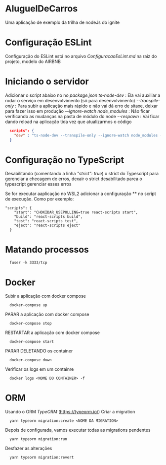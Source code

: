 # AluguelDeCarros
Uma aplicação de exemplo da trilha de nodeJs do ignite

# Configuração ESLint
Configuração do ESLint está no arquivo _ConfiguracaoEsLint.md_ na raiz do projeto, modelo do AIRBNB

# Iniciando o servidor
Adicionar o script abaixo no no _package.json_
*ts-node-dev* : Ela vai auxiliar a rodar o serviço em desenvolvimento (só para desenvolvimento)
*--transpile-only* : Para subir a aplicação mais rápido e não vai dá erro de sitaxe, deixar para fazer isso em produção
*--ignore-watch node_modules* : Não ficar verificando as mudanças na pasta de módulo do node
*--respawn* : Vai ficar dando reload na aplicação tida vez que atualizarmos o código

```json 
  scripts": {
    "dev" : "ts-node-dev --transpile-only --ignore-watch node_modules --respawn src/server.ts"
  }
```
# Configuração no TypeScript
Desabilitando (comentando a linha _"strict": true_) o strict do Typescript para gerenciar a checagem de erros, dexair o strict desabilitado parea o typescript gerenciar esses erros

Se for executar aaplicação  no WSL2 adicionar a configuração ** no script de execução.
Como por exemplo:

```
"scripts": {
    "start": "CHOKIDAR_USEPOLLING=true react-scripts start",
    "build": "react-scripts build",
    "test": "react-scripts test",
    "eject": "react-scripts eject"
  }
```

# Matando processos

```shelscript 
  fuser -k 3333/tcp
```

# Docker
Subir a aplicação com docker compose
```
  docker-compose up
```

PARAR a aplicação com docker compose
```
  docker-compose stop
```

RESTARTAR a aplicação com docker compose
```
  docker-compose start
```

PARAR DELETANDO os container
```
  docker-compose down
```

Verificar os logs em um containre
```
  docker logs <NOME DO CONTAINER> -f
```

# ORM

Usando o ORM *TypeORM* (https://typeorm.io/)
Criar a migration
```
  yarn typeorm migration:create <NOME DA MIGRATION>
```

Depois de configurada, vamos executar todas as migrations pendentes
```
  yarn typeorm migration:run
```

Desfazer as alterações
```
  yarn typeorm migration:revert
```